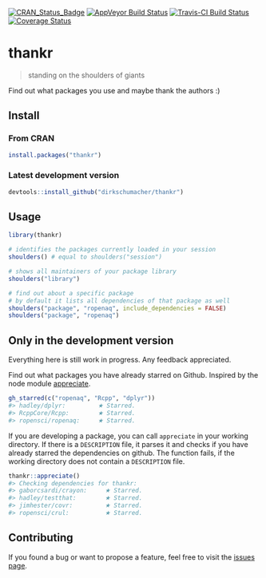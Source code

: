 
[![CRAN\_Status\_Badge](http://www.r-pkg.org/badges/version/thankr)](https://cran.r-project.org/package=thankr) [![AppVeyor Build Status](https://ci.appveyor.com/api/projects/status/github/dirkschumacher/thankr?branch=master&svg=true)](https://ci.appveyor.com/project/dirkschumacher/thankr) [![Travis-CI Build Status](https://travis-ci.org/dirkschumacher/thankr.svg?branch=master)](https://travis-ci.org/dirkschumacher/thankr) [![Coverage Status](https://img.shields.io/codecov/c/github/dirkschumacher/thankr/master.svg)](https://codecov.io/github/dirkschumacher/thankr?branch=master)

thankr
======

> standing on the shoulders of giants

Find out what packages you use and maybe thank the authors :)

Install
-------

### From CRAN

``` r
install.packages("thankr")
```

### Latest development version

``` r
devtools::install_github("dirkschumacher/thankr")
```

Usage
-----

``` r
library(thankr)
```

``` r
# identifies the packages currently loaded in your session
shoulders() # equal to shoulders("session")
```

``` r
# shows all maintainers of your package library
shoulders("library")
```

``` r
# find out about a specific package
# by default it lists all dependencies of that package as well
shoulders("package", "ropenaq", include_dependencies = FALSE)
shoulders("package", "ropenaq")
```

Only in the development version
-------------------------------

Everything here is still work in progress. Any feedback appreciated.

Find out what packages you have already starred on Github. Inspired by the node module [appreciate](https://github.com/musically-ut/appreciate).

``` r
gh_starred(c("ropenaq", "Rcpp", "dplyr"))
#> hadley/dplyr:         ★ Starred. 
#> RcppCore/Rcpp:        ★ Starred. 
#> ropensci/ropenaq:     ★ Starred.
```

If you are developing a package, you can call `appreciate` in your working directory. If there is a `DESCRIPTION` file, it parses it and checks if you have already starred the dependencies on github. The function fails, if the working directory does not contain a `DESCRIPTION` file.

``` r
thankr::appreciate()
#> Checking dependencies for thankr:
#> gaborcsardi/crayon:     ★ Starred. 
#> hadley/testthat:        ★ Starred. 
#> jimhester/covr:         ★ Starred. 
#> ropensci/crul:          ★ Starred.
```

Contributing
------------

If you found a bug or want to propose a feature, feel free to visit the [issues page](https://github.com/dirkschumacher/thankr/issues).
